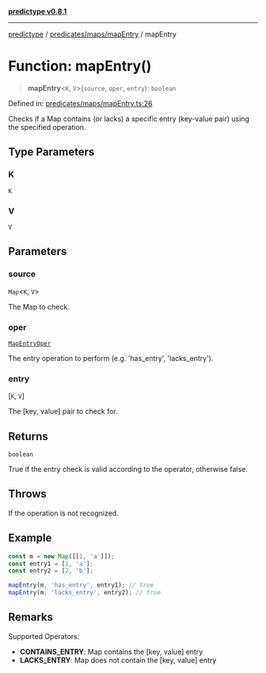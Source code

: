 [**predictype v0.8.1**](../../../../README.md)

***

[predictype](../../../../modules.md) / [predicates/maps/mapEntry](../README.md) / mapEntry

# Function: mapEntry()

> **mapEntry**\<`K`, `V`\>(`source`, `oper`, `entry`): `boolean`

Defined in: [predicates/maps/mapEntry.ts:26](https://github.com/maduhaime/predictype/blob/2310adbaccb6fbc00cdab8e345e79bd5b09e40f5/src/predicates/maps/mapEntry.ts#L26)

Checks if a Map contains (or lacks) a specific entry (key-value pair) using the specified operation.

## Type Parameters

### K

`K`

### V

`V`

## Parameters

### source

`Map`\<`K`, `V`\>

The Map to check.

### oper

[`MapEntryOper`](../../../../maps/enums/type-aliases/MapEntryOper.md)

The entry operation to perform (e.g. 'has_entry', 'lacks_entry').

### entry

\[`K`, `V`\]

The [key, value] pair to check for.

## Returns

`boolean`

True if the entry check is valid according to the operator, otherwise false.

## Throws

If the operation is not recognized.

## Example

```ts
const m = new Map([[1, 'a']]);
const entry1 = [1, 'a'];
const entry2 = [2, 'b'];

mapEntry(m, 'has_entry', entry1); // true
mapEntry(m, 'lacks_entry', entry2); // true
```

## Remarks

Supported Operators:
- **CONTAINS_ENTRY**: Map contains the [key, value] entry
- **LACKS_ENTRY**: Map does not contain the [key, value] entry
